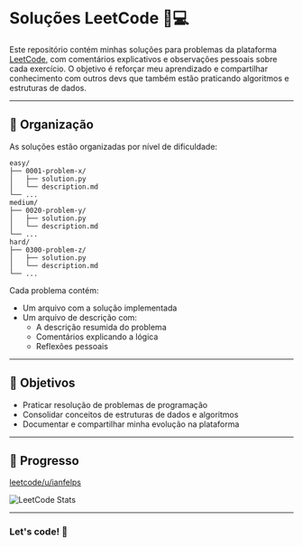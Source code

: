 # Soluções LeetCode 🧠💻

Este repositório contém minhas soluções para problemas da plataforma [LeetCode](https://leetcode.com/), com comentários explicativos e observações pessoais sobre cada exercício. O objetivo é reforçar meu aprendizado e compartilhar conhecimento com outros devs que também estão praticando algoritmos e estruturas de dados.

---

## 📁 Organização

As soluções estão organizadas por nível de dificuldade:

```
easy/
├── 0001-problem-x/
│   ├── solution.py
│   └── description.md
└── ...
medium/
├── 0020-problem-y/
│   ├── solution.py
│   └── description.md
└── ...
hard/
├── 0300-problem-z/
│   ├── solution.py
│   └── description.md
└── ...

```

Cada problema contém:
- Um arquivo com a solução implementada
- Um arquivo de descrição com:
  - A descrição resumida do problema
  - Comentários explicando a lógica
  - Reflexões pessoais

---

## 📌 Objetivos

- Praticar resolução de problemas de programação
- Consolidar conceitos de estruturas de dados e algoritmos
- Documentar e compartilhar minha evolução na plataforma

---

## 🧠 Progresso

[leetcode/u/ianfelps](https://leetcode.com/u/ianfelps/)

![LeetCode Stats](https://leetcard.jacoblin.cool/ianfelps?theme=dark&font=IBM%20Plex%20Sans%20Arabic&ext=heatmap)

---

### Let's code! 💪
